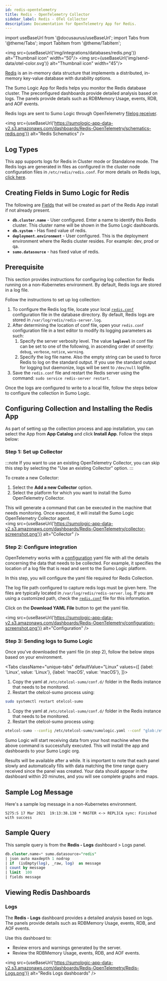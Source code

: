 ```yaml
---
id: redis-opentelemetry
title: Redis - OpenTelemetry Collector
sidebar_label: Redis - OTel Collector
description: Documentation for OpenTelemetry App for Redis.
---
```


import useBaseUrl from '@docusaurus/useBaseUrl';
import Tabs from '@theme/Tabs';
import TabItem from '@theme/TabItem';

<img src={useBaseUrl('img/integrations/databases/redis.png')} alt="Thumbnail icon" width="50"/> <img src={useBaseUrl('img/send-data/otel-color.svg')} alt="Thumbnail icon" width="45"/>

[Redis](https://redis.io/docs/about/) is an in-memory data structure that implements a distributed, in-memory key-value database with durability options.

The Sumo Logic App for Redis helps you monitor the Redis database cluster. The preconfigured dashboards provide detailed analysis based on logs. The panels provide details such as RDBMemory Usage, events, RDB, and AOF events.

Redis logs are sent to Sumo Logic through OpenTelemetry [filelog receiver](https://github.com/open-telemetry/opentelemetry-collector-contrib/tree/main/receiver/filelogreceiver).

<img src={useBaseUrl('https://sumologic-app-data-v2.s3.amazonaws.com/dashboards/Redis-OpenTelemetry/schematics-redis.png')} alt="Redis Schematics" />

## Log Types

This app supports logs for Redis in Cluster mode or Standalone mode. The Redis logs are generated in files as configured in the cluster node configuration files in `/etc/redis/redis.conf`. For more details on Redis logs, [click here](https://redislabs.com/ebook/part-2-core-concepts/chapter-5-using-redis-for-application-support/5-1-logging-to-redis/).

## Creating Fields in Sumo Logic for Redis

The following are [Fields](https://help.sumologic.com/docs/manage/fields/) that will be created as part of the Redis App install if not already present.

* **`db.cluster.name`** - User configured. Enter a name to identify this Redis cluster. This cluster name will be shown in the Sumo Logic dashboards.
* **`db.system`** - Has fixed value of redis.
* **`deployment.environment`** - User configured. This is the deployment environment where the Redis cluster resides. For example: dev, prod or qa.
* **`sumo.datasource`** - has fixed value of redis.

## Prerequisite

This section provides instructions for configuring log collection for Redis running on a non-Kubernetes environment. By default, Redis logs are stored in a log file.

Follow the instructions to set up log collection:

1. To configure the Redis log file, locate your local [`redis.conf`](https://download.redis.io/redis-stable/redis.conf) configuration file in the database directory. By default, Redis logs are stored in `/var/log/redis/redis-server.log`.
1. After determining the location of conf file, open your `redis.conf` configuration file in a text editor to modify its logging parameters as such:
   1. Specify the server verbosity level. The value **`loglevel`** in conf file can be set to one of the following, in ascending order of severity: `debug`, `verbose`, `notice`, `warning`.
   1. Specify the log file name. Also the empty string can be used to force Redis to log on the standard output. If you use the standard output for logging but daemonize, logs will be sent to `/dev/null` logfile.
1. Save the `redis.conf` file and restart the Redis server using the command: `sudo service redis-server restart`.

Once the logs are configured to write to a local file, follow the steps below to configure the collection in Sumo Logic.

## Configuring Collection and Installing the Redis App

As part of setting up the collection process and app installation, you can select the App from **App Catalog** and click **Install App**. Follow the steps below:

### Step 1: Set up Collector

:::note
If you want to use an existing OpenTelemetry Collector, you can skip this step by selecting the "Use an existing Collector" option.
:::

To create a new Collector:

1. Select the **Add a new Collector** option.
1. Select the platform for which you want to install the Sumo OpenTelemetry Collector.

This will generate a command that can be executed in the machine that needs monitoring. Once executed, it will install the Sumo Logic OpenTelemetry Collector agent.<br/><img src={useBaseUrl('https://sumologic-app-data-v2.s3.amazonaws.com/dashboards/Redis-OpenTelemetry/collector-screenshot.png')} alt="Collector" />

### Step 2: Configure integration

OpenTelemetry works with a [configuration](https://opentelemetry.io/docs/collector/configuration/) yaml file with all the details concerning the data that needs to be collected. For example, it specifies the location of a log file that is read and sent to the Sumo Logic platform.

In this step, you will configure the yaml file required for Redis Collection.

The log file path configured to capture redis logs must be given here. The files are typically located in `/var/log/redis/redis-server.log`. If you are using a customized path, check the [`redis.conf`](https://download.redis.io/redis-stable/redis.conf) file for this information.

Click on the **Download YAML File** button to get the yaml file.

<img src={useBaseUrl('https://sumologic-app-data-v2.s3.amazonaws.com/dashboards/Redis-OpenTelemetry/configuration-screenshot.png')} alt="Configuration" />


### Step 3: Sending logs to Sumo Logic

Once you've downloaded the yaml file (in step 2), follow the below steps based on your environment.

<Tabs
  className="unique-tabs"
  defaultValue="Linux"
  values={[
    {label: 'Linux', value: 'Linux'},
    {label: 'macOS', value: 'macOS'},
  ]}>

<TabItem value="Linux">

1. Copy the yaml at `/etc/otelcol-sumo/conf.d/` folder in the Redis instance that needs to be monitored.
2. Restart the otelcol-sumo process using:
  ```sh
  sudo systemctl restart otelcol-sumo
  ```

</TabItem>
<TabItem value="macOS">

1. Copy the yaml at `/etc/otelcol-sumo/conf.d/` folder in the Redis instance that needs to be monitored.
2. Restart the otelcol-sumo process using:
  ```sh
  otelcol-sumo --config /etc/otelcol-sumo/sumologic.yaml --conf "glob:/etc/otelcol-sumo/conf.d/*.yaml"
  ```

</TabItem>
</Tabs>

Sumo Logic will start receiving data from your host machine when the above command is successfully executed. This will install the app and dashboards to your Sumo Logic org.

Results will be available after a while. It is important to note that each panel slowly and automatically fills with data matching the time range query received since the panel was created. Your data should appear in the dashboard within 20 minutes, and you will see complete graphs and maps.

## Sample Log Message

Here's a sample log message in a non-Kubernetes environment.

`5275:S 17 Mar 2021  19:13:38.138 * MASTER <-> REPLICA sync: Finished with success`

## Sample Query

This sample query is from the **Redis - Logs** dashboard > Logs panel.

```sql title="Query string"
db.cluster.name=* sumo.datasource="redis"
| json auto maxdepth 1 nodrop
| if  (isEmpty(log), _raw, log)  as message
| count by message
| limit  100
| fields message
```

## Viewing Redis Dashboards

### Logs

The **Redis - Logs** dashboard provides a detailed analysis based on logs. The panels provide details such as RDBMemory Usage, events, RDB, and AOF events.

Use this dashboard to:
- Review errors and warnings generated by the server.
- Review the RDBMemory Usage, events, RDB, and AOF events.

<img src={useBaseUrl('https://sumologic-app-data-v2.s3.amazonaws.com/dashboards/Redis-OpenTelemetry/Redis-Logs.png')} alt="Redis Logs dashboards" />

